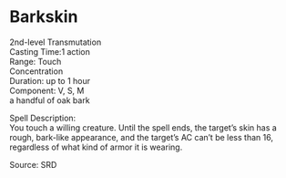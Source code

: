 # Barkskin
2nd-level Transmutation<br>
Casting Time:1 action<br>
Range: Touch<br>
Concentration<br>
Duration: up to 1 hour<br>
Component: V, S, M<br>
a handful of oak bark

Spell Description:<br>
You touch a willing creature. Until the spell ends, the target’s skin has a rough, bark-like appearance, and the target’s AC can’t be less than 16, regardless of what kind of armor it is wearing.

Source: SRD